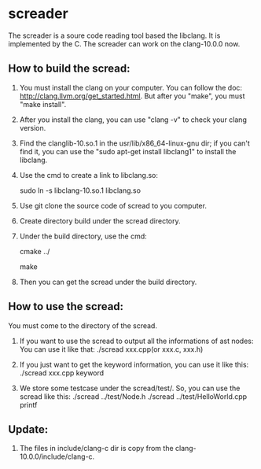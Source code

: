 screader
========

The screader is a soure code reading tool based the libclang. It is implemented by the C.
The screader can work on the clang-10.0.0 now.


How to build the scread:
---------------------------------------------------------
1. You must install the clang on your computer.
You can follow the doc: http://clang.llvm.org/get_started.html.
But after you "make", you must "make install".

2. After you install the clang, you can use "clang -v" to check your clang version.

3. Find the clanglib-10.so.1 in the usr/lib/x86_64-linux-gnu dir; if you can't find it, you
can use the "sudo apt-get install libclang1" to install the libclang.

4. Use the cmd to create a link to libclang.so:

    sudo ln -s libclang-10.so.1 libclang.so

5. Use git clone the source code of scread to you computer.

6. Create directory build under the scread directory.

7. Under the build directory, use the cmd:

    cmake ../

    make

6. Then you can get the scread under the build directory.


How to use the scread:
------------------------------------------------------------

You must come to the directory of the scread.

1. If you want to use the scread to output all the informations of ast nodes:
   You can use it like that: ./scread xxx.cpp(or xxx.c, xxx.h)

2. If you just want to get the keyword information, you can use it like this:
   ./scread xxx.cpp keyword

3. We store some testcase under the scread/test/. So, you can use the scread like this:
   ./scread ../test/Node.h
   ./scread ../test/HelloWorld.cpp printf

Update:
-----------------------------------------------
1. The files in include/clang-c dir is copy from the clang-10.0.0/include/clang-c.
